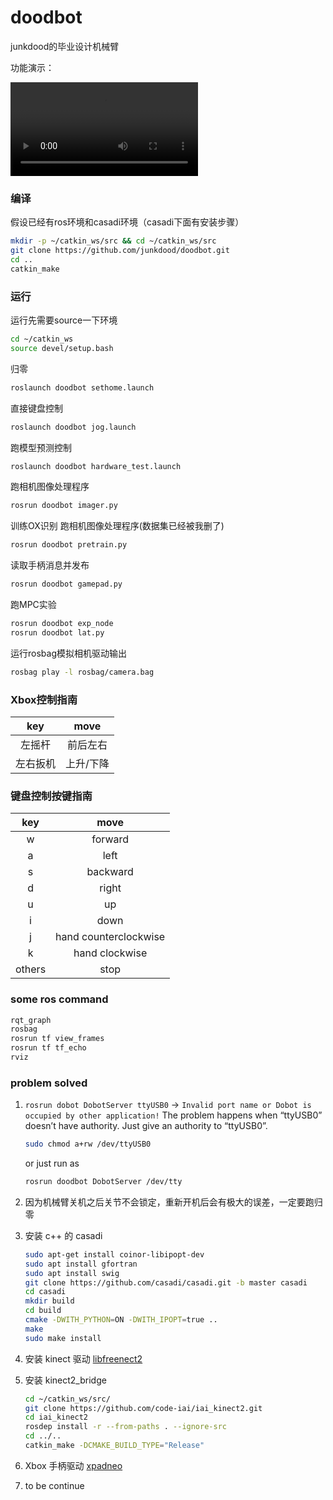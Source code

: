 # doodbot
junkdood的毕业设计机械臂

功能演示：

<video src="docs/record/assets/minipaly.mp4">您的浏览器不支持播放该视频！</video>

### 编译
假设已经有ros环境和casadi环境（casadi下面有安装步骤）
```sh
mkdir -p ~/catkin_ws/src && cd ~/catkin_ws/src
git clone https://github.com/junkdood/doodbot.git
cd ..
catkin_make
```

### 运行
运行先需要source一下环境
```sh
cd ~/catkin_ws
source devel/setup.bash
```

归零
```sh
roslaunch doodbot sethome.launch
```

直接键盘控制
```sh
roslaunch doodbot jog.launch
```

跑模型预测控制
```sh
roslaunch doodbot hardware_test.launch
```

跑相机图像处理程序
```sh
rosrun doodbot imager.py
```

训练OX识别
跑相机图像处理程序(数据集已经被我删了)
```sh
rosrun doodbot pretrain.py
```

读取手柄消息并发布
```sh
rosrun doodbot gamepad.py
```

跑MPC实验
```sh
rosrun doodbot exp_node
rosrun doodbot lat.py
```

运行rosbag模拟相机驱动输出
```sh
rosbag play -l rosbag/camera.bag
```

### Xbox控制指南

| key | move |
| :---: | :----: |
|左摇杆|前后左右|
|左右扳机|上升/下降|

### 键盘控制按键指南

| key | move |
| :---: | :----: |
|w|forward|
|a|left|
|s|backward|
|d|right|
|u|up|
|i|down|
|j|hand counterclockwise|
|k|hand clockwise|
|others|stop|


### some ros command

```sh
rqt_graph
rosbag
rosrun tf view_frames
rosrun tf tf_echo
rviz
```

### problem solved

1. `rosrun dobot DobotServer ttyUSB0` -> `Invalid port name or Dobot is occupied by other application!`
   The problem happens when “ttyUSB0” doesn’t have authority.
   Just give an authority to “ttyUSB0”.
   ```sh
   sudo chmod a+rw /dev/ttyUSB0
   ```
   or just run as
   ```sh
   rosrun doodbot DobotServer /dev/tty
   ```

2. 因为机械臂关机之后关节不会锁定，重新开机后会有极大的误差，一定要跑归零


3. 安装 c++ 的 casadi
   ```sh
   sudo apt-get install coinor-libipopt-dev
   sudo apt install gfortran
   sudo apt install swig
   git clone https://github.com/casadi/casadi.git -b master casadi 
   cd casadi
   mkdir build
   cd build
   cmake -DWITH_PYTHON=ON -DWITH_IPOPT=true ..
   make
   sudo make install
   ```

4. 安装 kinect 驱动
   [libfreenect2](https://github.com/OpenKinect/libfreenect2)

5. 安装 kinect2_bridge
   ```sh
   cd ~/catkin_ws/src/
   git clone https://github.com/code-iai/iai_kinect2.git
   cd iai_kinect2
   rosdep install -r --from-paths . --ignore-src
   cd ../..
   catkin_make -DCMAKE_BUILD_TYPE="Release"
   ```

6. Xbox 手柄驱动
   [xpadneo](https://github.com/atar-axis/xpadneo)

7. to be continue